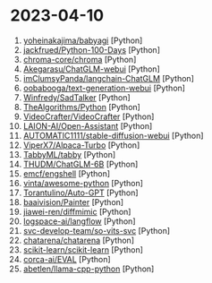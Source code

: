 # 2023-04-10

1. [yoheinakajima/babyagi](https://github.com/yoheinakajima/babyagi "") [Python]
2. [jackfrued/Python-100-Days](https://github.com/jackfrued/Python-100-Days "Python - 100天从新手到大师") [Python]
3. [chroma-core/chroma](https://github.com/chroma-core/chroma "the open source embedding database") [Python]
4. [Akegarasu/ChatGLM-webui](https://github.com/Akegarasu/ChatGLM-webui "A WebUI for ChatGLM-6B") [Python]
5. [imClumsyPanda/langchain-ChatGLM](https://github.com/imClumsyPanda/langchain-ChatGLM "langchain-ChatGLM, local knowledge based ChatGLM with langchain ｜ 基于本地知识的 ChatGLM") [Python]
6. [oobabooga/text-generation-webui](https://github.com/oobabooga/text-generation-webui "A gradio web UI for running Large Language Models like LLaMA, llama.cpp, GPT-J, Pythia, OPT, and GALACTICA.") [Python]
7. [Winfredy/SadTalker](https://github.com/Winfredy/SadTalker "（CVPR 2023）SadTalker：Learning Realistic 3D Motion Coefficients for Stylized Audio-Driven Single Image Talking Face Animation") [Python]
8. [TheAlgorithms/Python](https://github.com/TheAlgorithms/Python "All Algorithms implemented in Python") [Python]
9. [VideoCrafter/VideoCrafter](https://github.com/VideoCrafter/VideoCrafter "A Toolkit for Text-to-Video Generation and Editing") [Python]
10. [LAION-AI/Open-Assistant](https://github.com/LAION-AI/Open-Assistant "OpenAssistant is a chat-based assistant that understands tasks, can interact with third-party systems, and retrieve information dynamically to do so.") [Python]
11. [AUTOMATIC1111/stable-diffusion-webui](https://github.com/AUTOMATIC1111/stable-diffusion-webui "Stable Diffusion web UI") [Python]
12. [ViperX7/Alpaca-Turbo](https://github.com/ViperX7/Alpaca-Turbo "Web UI to run alpaca model locally") [Python]
13. [TabbyML/tabby](https://github.com/TabbyML/tabby "Self-hosted AI coding assistant") [Python]
14. [THUDM/ChatGLM-6B](https://github.com/THUDM/ChatGLM-6B "ChatGLM-6B：开源双语对话语言模型 | An Open Bilingual Dialogue Language Model") [Python]
15. [emcf/engshell](https://github.com/emcf/engshell "An English-language shell for any OS, powered by LLMs") [Python]
16. [vinta/awesome-python](https://github.com/vinta/awesome-python "A curated list of awesome Python frameworks, libraries, software and resources") [Python]
17. [Torantulino/Auto-GPT](https://github.com/Torantulino/Auto-GPT "An experimental open-source attempt to make GPT-4 fully autonomous.") [Python]
18. [baaivision/Painter](https://github.com/baaivision/Painter "Painter & SegGPT Series: Vision Foundation Models from BAAI") [Python]
19. [jiawei-ren/diffmimic](https://github.com/jiawei-ren/diffmimic "[ICLR 2023] DiffMimic: Efficient Motion Mimicking with Differentiable Physics https://arxiv.org/abs/2304.03274") [Python]
20. [logspace-ai/langflow](https://github.com/logspace-ai/langflow "⛓️ LangFlow is a UI for LangChain, designed with react-flow to provide an effortless way to experiment and prototype flows.") [Python]
21. [svc-develop-team/so-vits-svc](https://github.com/svc-develop-team/so-vits-svc "SoftVC VITS Singing Voice Conversion") [Python]
22. [chatarena/chatarena](https://github.com/chatarena/chatarena "Multi-Agent Language Game Environments for LLMs") [Python]
23. [scikit-learn/scikit-learn](https://github.com/scikit-learn/scikit-learn "scikit-learn: machine learning in Python") [Python]
24. [corca-ai/EVAL](https://github.com/corca-ai/EVAL "[Corca / DEV] EVAL(Elastic Versatile Agent with Langchain) will execute all your requests. Just like an eval method!") [Python]
25. [abetlen/llama-cpp-python](https://github.com/abetlen/llama-cpp-python "Python bindings for llama.cpp") [Python]
